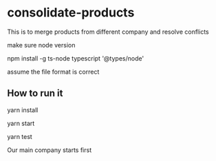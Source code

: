 # consolidate-products

This is to merge products from different company and resolve conflicts

make sure node version

npm install -g ts-node typescript '@types/node'

assume the file format is correct

## How to run it

yarn install

yarn start

yarn test

Our main company starts first
